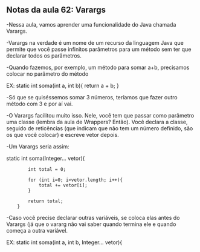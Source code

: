 ## Notas da aula 62:  Varargs

-Nessa aula, vamos aprender uma funcionalidade do Java chamada Varargs.

-Varargs na verdade é um nome de um recurso da linguagem Java que permite que você passe infinitos parâmetros para um método sem ter que declarar todos os parâmetros.

-Quando fazemos, por exemplo, um método para somar a+b, precisamos colocar no parâmetro do método

EX: static int soma(int a, int b){
			return a + b;
}

-Só que se quiséssemos somar 3 números, teríamos que fazer outro método com 3 e por aí vai.

-O Varargs facilitou muito isso. Nele, você tem que passar como parâmetro uma classe (lembra da aula de Wrappers? Então). Você declara a classe, seguido de reticências (que indicam que não tem um número definido, são os que você colocar) e escreve vetor depois.

-Um Varargs seria assim:

static int soma(Integer... vetor){

			int total = 0;

			for (int i=0; i<vetor.length; i++){
				total += vetor[i];
			}

			return total;
		}

-Caso você precise declarar outras variáveis, se coloca elas antes do Varargs (já que o vararg não vai saber quando termina ele e quando começa a outra variável.

EX: 			static int soma(int a, int b, Integer... vetor){


